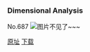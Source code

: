 ### Dimensional Analysis
No.687
![图片不见了~~~](https://imgs.xkcd.com/comics/dimensional_analysis.png)

[原址](https://xkcd.com//687) [下载](https://imgs.xkcd.com/comics/dimensional_analysis.png)

